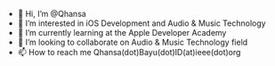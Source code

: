 - 👋 Hi, I’m @Qhansa
- 👀 I’m interested in iOS Development and Audio & Music Technology
- 🌱 I’m currently learning at the Apple Developer Academy
- 💞️ I’m looking to collaborate on Audio & Music Technology field
- 📫 How to reach me Qhansa(dot)Bayu(dot)ID(at)ieee(dot)org

<!---
Qhansa/Qhansa is a ✨ special ✨ repository because its `README.md` (this file) appears on your GitHub profile.
You can click the Preview link to take a look at your changes.
--->
